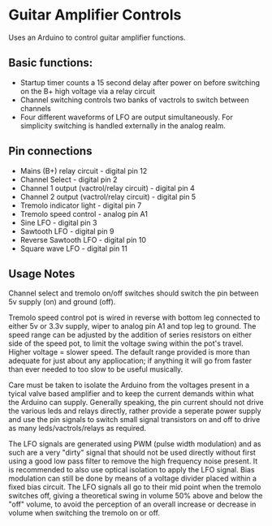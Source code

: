 # Guitar Amplifier Controls
Uses an Arduino to control guitar amplifier functions.

## Basic functions:
* Startup timer counts a 15 second delay after power on before switching
on the B+ high voltage via a relay circuit
* Channel switching controls two banks of vactrols to switch between
channels
* Four different waveforms of LFO are output simultaneously. For
simplicity switching is handled externally in the analog realm.

## Pin connections
* Mains (B+) relay circuit - digital pin 12
* Channel Select - digital pin 2
* Channel 1 output (vactrol/relay circuit) - digital pin 4
* Channel 2 output (vactrol/relay circuit) - digital pin 5
* Tremolo indicator light - digital pin 7
* Tremolo speed control - analog pin A1
* Sine LFO - digital pin 3
* Sawtooth LFO - digital pin 9
* Reverse Sawtooth LFO - digital pin 10
* Square wave LFO - digital pin 11

## Usage Notes
Channel select and tremolo on/off switches should switch the pin between
5v supply (on) and ground (off).

Tremolo speed control pot is wired in reverse with bottom leg connected
to either 5v or 3.3v supply, wiper to analog pin A1 and top leg to
ground. The speed range can be adjusted by the addition of series
resistors on either side of the speed pot, to limit the voltage swing
within the pot's travel. Higher voltage = slower speed. The default
range provided is more than adequate for just about any appliocation; if
anything it will go from faster than ever needed to too slow to be useful
musically.

Care must be taken to isolate the Arduino from the voltages present in a
tyical valve based amplifier and to keep the current demands within what
the Arduino can supply. Generally speaking, the pin current should not
drive the various leds and relays directly, rather provide a seperate
power supply and use the pin signals to switch small signal transistors
on and off to drive as many leds/vactrols/relays as required.

The LFO signals are generated using PWM (pulse width modulation) and as
such are a very "dirty" signal that should not be used directly without
first using a good low pass filter to remove the high frequency noise
present. It is recommended to also use optical isolation to apply the
LFO signal. Bias modulation can still be done by means of a voltage
divider placed within a fixed bias circuit. The LFO signals all go to
their mid point when the tremolo switches off, giving a theoretical swing
in volume 50% above and below the "off" volume, to avoid the perception
of an overall increase or decrease in volume when switching the tremolo
on or off.

